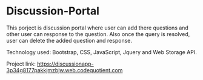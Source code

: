 # Discussion-Portal

This porject is discussion portal where user can add there questions and other user can response to the question. 
Also once the query is resolved, user can delete the added question and response.

Technology used: Bootstrap, CSS, JavaScript, Jquery and Web Storage API.

Project link: https://discussionapp-3p34g8177pakkjmzbjw.web.codequotient.com
